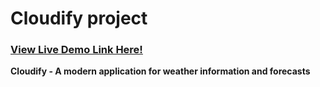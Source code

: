 # Cloudify project
### [View Live Demo Link Here!](https://cloudify-app.netlify.app/)
**Cloudify - A modern application for weather information and forecasts**
